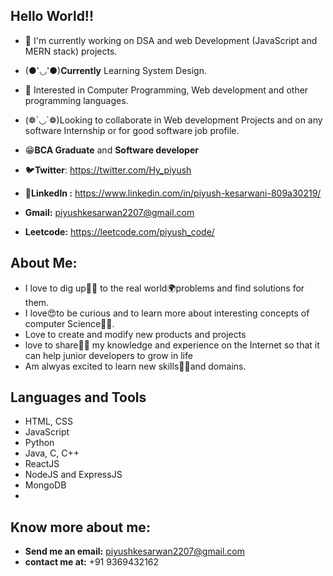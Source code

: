 **Hello World!!** 
----------------------------------------------------------------------------------------------------------------------------------------------------------------

- 👋 I'm currently working on DSA and web Development (JavaScript and MERN stack) projects.
- (●'◡'●)**Currently** Learning System Design.
- 👀 Interested in Computer Programming, Web development and other programming languages.
- (❁´◡`❁)Looking to collaborate in Web development Projects and on any software Internship or for good software job profile.
- 😁**BCA Graduate** and **Software developer**

- 🐦**Twitter**: https://twitter.com/Hy_piyush
- 👀**LinkedIn :** https://www.linkedin.com/in/piyush-kesarwani-809a30219/
- **Gmail:** piyushkesarwan2207@gmail.com
- **Leetcode:** https://leetcode.com/piyush_code/

**About Me:** 
----------------------------------------------------------------------------------------------------------------------------------------------------------------

- I love to dig up🕵️‍♀️ to the real world🌍problems and find solutions for them.
- I love😍to be curious and to learn more about interesting concepts of computer Science👨‍💻.
- Love to create and modify new products and projects
- love to share👨‍🏫 my knowledge and experience on the Internet so that it can help junior developers to grow in life
- Am alwyas excited to learn new skills👨‍🎓and domains.


**Languages and Tools** 
----------------------------------------------------------------------------------------------------------------------------------------------------------------
- HTML, CSS
- JavaScript
- Python
- Java, C, C++
- ReactJS
- NodeJS and ExpressJS
- MongoDB
- 
**Know more about me:** 
----------------------------------------------------------------------------------------------------------------------------------------------------------------

- **Send me an email:** piyushkesarwan2207@gmail.com
- **contact me at:** +91 9369432162
<!---
piyushkesarwani/piyushkesarwani is a ✨ special ✨ repository because its `README.md` (this file) appears on your GitHub profile.
You can click the Preview link to take a look at your changes.
--->
